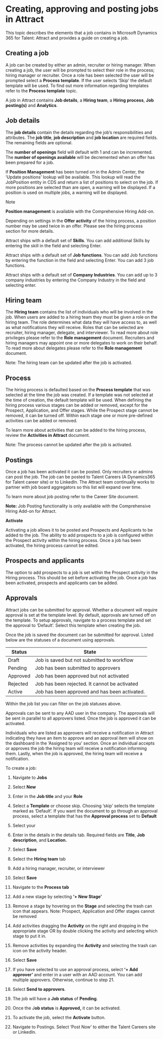 Creating, approving and posting jobs in Attract
===============================================

This topic describes the elements that a job contains in Microsoft Dynamics 365 for Talent: Attract and provides a
guide on creating a job.

**Creating a job**
------------------

A job can be created by either an admin, recruiter or hiring manager. When
creating a job, the user will be prompted to select their role in the process;
hiring manager or recruiter. Once a role has been selected the user will be
prompted select a **Process template**. If the user selects ‘Skip’ the default
template will be used. To find out more information regarding templates refer to
the **Process template** topic.

A job in Attract contains **Job details**, a **Hiring team**, a **Hiring
process**, **Job posting(s)** and **Analytics**.

**Job details**
---------------

The **job details** contain the details regarding the job’s responsibilities and
attributes. The **job title**, **job description** and **job location** are
required fields. The remaining fields are optional.

The **number of openings** field will default with 1 and can be incremented. The
**number of openings available** will be decremented when an offer has been
prepared for a job.

If **Position Management** has been turned on in the Admin Center, the ‘Update
positions’ lookup will be available. This lookup will read the JobPosition
entity in CDS and return a list of positions to select on the job. If more
positions are selected than are open, a warning will be displayed. If a position
is used on multiple jobs, a warning will be displayed.

>[!NOTE] 
> **Position management** is available with the Comprehensive Hiring
Add-on.

Depending on settings in the **Offer activity** of the hiring process, a
position number may be used twice in an offer. Please see the hiring process
section for more details.

Attract ships with a default set of **Skills**. You can add additional Skills by
entering the skill in the field and selecting Enter.

Attract ships with a default set of **Job functions**. You can add Job functions
by entering the function in the field and selecting Enter. You can add 3 job
functions.

Attract ships with a default set of **Company Industries**. You can add up to 3
company industries by entering the Company Industry in the field and selecting
enter.

**Hiring team**
---------------

The **Hiring team** contains the list of individuals who will be involved in the
job. When users are added to a hiring team they must be given a role on the
hiring team. The role determines what data they will have access to, as well as
what notifications they will receive. Roles that can be selected are recruiter,
hiring manager, delegate, and interviewer. To read more about role privileges
please refer to the **Role management** document. Recruiters and hiring managers
may appoint one or more delegates to work on their behalf. To read more about
delegates please refer to the **Role management** document.

Note: The hiring team can be updated after the job is activated.

**Process**
---------------

The hiring process is defaulted based on the **Process template** that was
selected at the time the job was created. If a template was not selected at the
time of creation, the default template will be used. When defining the hiring
process various stages can be added or removed, except for the Prospect,
Application, and Offer stages. While the Prospect stage cannot be removed, it
can be turned off. Within each stage one or more pre-defined activities can be
added or removed.

To learn more about activities that can be added to the hiring process, review
the **Activities in Attract** document.

Note: The process cannot be updated after the job is activated.

**Postings**
---------------

Once a job has been activated it can be posted. Only recruiters or admins can
post the job. The job can be posted to Talent Careers (A Dynamics365 for Talent
career site) or to LinkedIn. The Attract team continually works to partner with
job board aggregators so this list will expand over time.

To learn more about job posting refer to the Career Site document.

**Note:** Job Posting functionality is only available with the Comprehensive
Hiring Add-on for Attract.

**Activate**

Activating a job allows it to be posted and Prospects and Applicants to be added
to the job. The ability to add prospects to a job is configured within the
Prospect activity within the hiring process. Once a job has been activated, the
hiring process cannot be edited.

**Prospects and applicants**
---------------

The option to add prospects to a job is set within the Prospect activity in the
Hiring process. This should be set before activating the job. Once a job has
been activated, prospects and applicants can be added.

**Approvals**
---------------

Attract jobs can be submitted for approval. Whether a document will require
approval is set at the template level. By default, approvals are turned off on
the template. To setup approvals, navigate to a process template and set the
approval to ‘Default’. Select this template when creating the job.

Once the job is saved the document can be submitted for approval. Listed below
are the statuses of a document using approvals.

| Status   | State                                         |
|----------|-----------------------------------------------|
| Draft    | Job is saved but not submitted to workflow    |
| Pending  | Job has been submitted to approvers           |
| Approved | Job has been approved but not activated       |
| Rejected | Job has been rejected. It cannot be activated |
| Active   | Job has been approved and has been activated. |

Within the job list you can filter on the job statuses above.

Approvals can be sent to any AAD user in the company. The approvals will be sent
in parallel to all approvers listed. Once the job is approved it can be
activated.

Individuals who are listed as approvers will receive a notification in Attract
indicating they have an item to approve and an approval item will show on the
dashboard in the ‘Assigned to you’ section. Once an individual accepts or
approves the job the hiring team will receive a notification informing them.
Lastly, when the job is approved, the hiring team will receive a notification.

To create a job:

1.  Navigate to **Jobs**

2.  Select **New**

3.  Enter in the **Job title** and your **Role**

4.  Select a **Template** or choose skip. Choosing ‘skip’ selects the template
    marked as ‘Default’. If you want the document to go through an approval
    process, select a template that has the **Approval process** set to
    **Default**

5.  Select your

6.  Enter in the details in the details tab. Required fields are **Title**,
    **Job description**, and **Location.**

7.  Select **Save**

8.  Select the **Hiring team** tab

9.  Add a hiring manager, recruiter, or interviewer

10. Select **Save**

11. Navigate to the **Process tab**

12. Add a new stage by selecting **‘+ New Stage’**

13. Remove a stage by hovering on the **Stage** and selecting the trash can icon
    that appears. Note: Prospect, Application and Offer stages cannot be removed

14. Add activities dragging the **Activity** on the right and dropping in the
    appropriate stage OR by double clicking the activity and selecting which
    stage to put it in.

15. Remove activities by expanding the **Activity** and selecting the trash can
    icon on the activity header.

16. Select **Save**

17. If you have selected to use an approval process, select **‘+ Add approver’**
    and enter in a user with an AAD account. You can add multiple approvers.
    Otherwise, continue to step 21.

18. Select **Send to approvers**.

19. The job will have a **Job status** of **Pending**.

20. Once the J**ob status** is **Approved,** it can be activated.

21. To activate the job, select the **Activate** button.

22. Navigate to Postings. Select ‘Post Now’ to either the Talent Careers site or
    LinkedIn.
